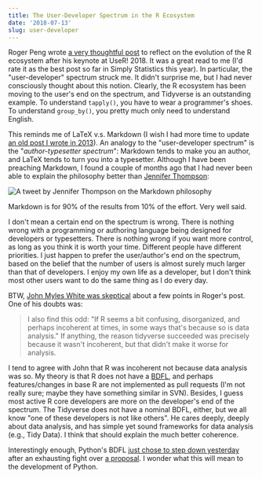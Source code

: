 ```yaml
---
title: The User-Developer Spectrum in the R Ecosystem
date: '2018-07-13'
slug: user-developer
---
```


Roger Peng wrote [a very thoughtful post](https://simplystatistics.org/2018/07/12/use-r-keynote-2018/) to reflect on the evolution of the R ecosystem after his keynote at UseR! 2018. It was a great read to me (I'd rate it as the best post so far in Simply Statistics this year). In particular, the "user-developer" spectrum struck me. It didn't surprise me, but I had never consciously thought about this notion. Clearly, the R ecosystem has been moving to the user's end on the spectrum, and Tidyverse is an outstanding example. To understand `tapply()`, you have to wear a programmer's shoes. To understand `group_by()`, you pretty much only need to understand English.

This reminds me of LaTeX v.s. Markdown (I wish I had more time to update [an old post I wrote in 2013](/en/2013/10/markdown-or-latex/)). An analogy to the "user-developer spectrum" is the "_author-typesetter spectrum_": Markdown tends to make you an author, and LaTeX tends to turn you into a typesetter. Although I have been preaching Markdown, I found a couple of months ago that I had never been able to explain the philosophy better than [Jennifer Thompson](https://twitter.com/jent103/status/998440668484722688):

![A tweet by Jennifer Thompson on the Markdown philosophy](https://pbs.twimg.com/media/DdssM0XV0AIR0C5.jpg#border)

Markdown is for 90% of the results from 10% of the effort. Very well said.

I don't mean a certain end on the spectrum is wrong. There is nothing wrong with a programming or authoring language being designed for developers or typesetters. There is nothing wrong if you want more control, as long as you think it is worth your time. Different people have different priorities. I just happen to prefer the user/author's end on the spectrum, based on the belief that the number of users is almost surely much larger than that of developers. I enjoy my own life as a developer, but I don't think most other users want to do the same thing as I do every day.

BTW, [John Myles White was skeptical](https://twitter.com/johnmyleswhite/status/1017773947360874497) about a few points in Roger's post. One of his doubts was:

> I also find this odd: "If R seems a bit confusing, disorganized, and perhaps incoherent at times, in some ways that's because so is data analysis." If anything, the reason tidyverse succeeded was precisely because it wasn't incoherent, but that didn't make it worse for analysis.

I tend to agree with John that R was incoherent not because data analysis was so. My theory is that R does not have a [BDFL](https://en.wikipedia.org/wiki/Benevolent_dictator_for_life), and perhaps features/changes in base R are not implemented as pull requests (I'm not really sure; maybe they have something similar in SVN). Besides, I guess most active R core developers are more on the developer's end of the spectrum. The Tidyverse does not have a nominal BDFL, either, but we all know "one of these developers is not like others". He cares deeply, deeply about data analysis, and has simple yet sound frameworks for data analysis (e.g., Tidy Data). I think that should explain the much better coherence.

Interestingly enough, Python's BDFL [just chose to step down yesterday](https://mail.python.org/pipermail/python-committers/2018-July/005664.html) after an exhausting fight over [a proposal](https://www.python.org/dev/peps/pep-0572/). I wonder what this will mean to the development of Python.
